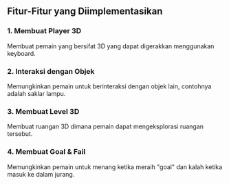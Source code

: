 ## Fitur-Fitur yang Diimplementasikan

### 1. Membuat Player 3D

Membuat pemain yang bersifat 3D yang dapat digerakkan menggunakan keyboard.

### 2. Interaksi dengan Objek

Memungkinkan pemain untuk berinteraksi dengan objek lain, contohnya adalah saklar lampu.

### 3. Membuat Level 3D

Membuat ruangan 3D dimana pemain dapat mengeksplorasi ruangan tersebut.

### 4. Membuat Goal & Fail

Memungkinkan pemain untuk menang ketika meraih "goal" dan kalah ketika masuk ke dalam jurang.